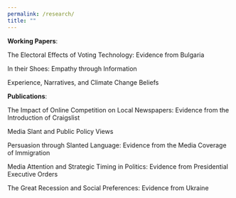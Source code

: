 ```yaml
---
permalink: /research/
title: ""
---
```


**Working Papers**:

The Electoral Effects of Voting Technology: Evidence from Bulgaria

In their Shoes: Empathy through Information

Experience, Narratives, and Climate Change Beliefs 


**Publications**:

The Impact of Online Competition on Local Newspapers: Evidence from the Introduction of Craigslist 

Media Slant and Public Policy Views 

Persuasion through Slanted Language: Evidence from the Media Coverage of Immigration 

Media Attention and Strategic Timing in Politics: Evidence from Presidential Executive Orders

The Great Recession and Social Preferences: Evidence from Ukraine
